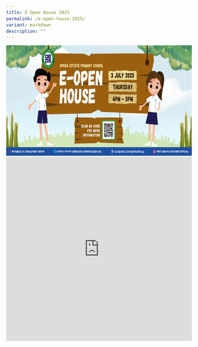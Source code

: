 ```yaml
---
title: E Open House 2025
permalink: /e-open-house-2025/
variant: markdown
description: ""
---
```

<center><img style="width:720px;height:300px;" alt="HTML tutorial" src="/images/2025/Openhouse2025/eopenhouseposter2025_.jpg"><br>

<iframe style="border: none; aspect-ratio: 16/9;" allowfullscreen="true" height="500" width="100%" frameborder="0" src="https://docs.google.com/presentation/d/e/2PACX-1vQtQF01Gzw5J2ZKlzx4izBmcmFdUet8v2EqfV8wJ1VtnRz7YNK7dcN5JPuW4ubWEsjcLGRiDdCaaAMr/embed?start=true&amp;loop=false&amp;delayms=0&amp;autoplay=true&amp;rm=minimal"></iframe></center>
